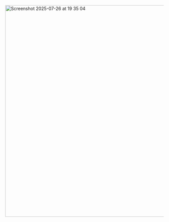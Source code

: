 <img width="697" height="671" alt="Screenshot 2025-07-26 at 19 35 04" src="https://github.com/user-attachments/assets/80e04303-be96-42f9-aeb8-0926e072f580" />
